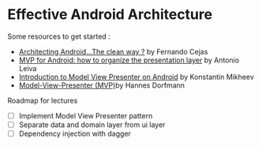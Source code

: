 Effective Android Architecture
==============================

Some resources to get started :

* [Architecting Android…The clean way ?](http://fernandocejas.com/2014/09/03/architecting-android-the-clean-way/)     by Fernando Cejas
* [MVP for Android: how to organize the presentation layer](http://antonioleiva.com/mvp-android/) by Antonio Leiva
* [Introduction to Model View Presenter on Android](https://github.com/konmik/konmik.github.io/wiki/Introduction-to-Model-View-Presenter-on-Android) by Konstantin Mikheev
* [Model-View-Presenter (MVP)](http://hannesdorfmann.com/android/mosby/)by Hannes Dorfmann

Roadmap for lectures

- [ ] Implement Model View Presenter pattern
- [ ] Separate data and domain layer from ui layer
- [ ] Dependency injection with dagger
